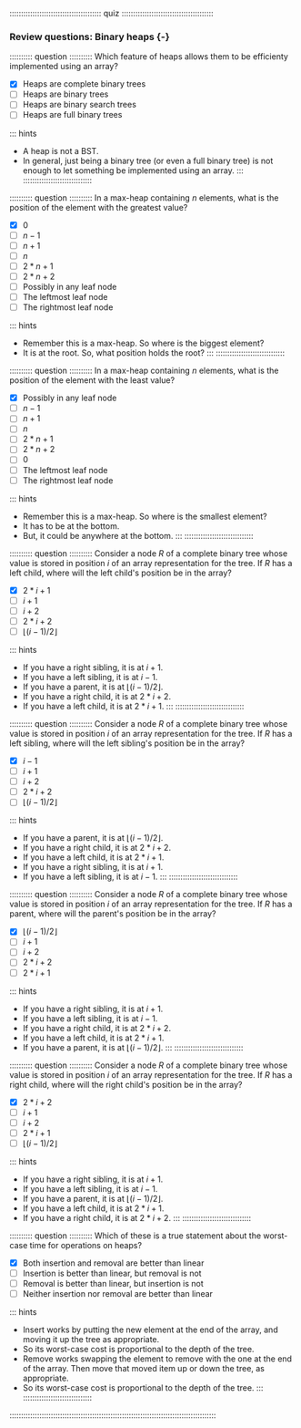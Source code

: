 
:::::::::::::::::::::::::::::::::::::::: quiz ::::::::::::::::::::::::::::::::::::::::
### Review questions: Binary heaps {-}


:::::::::: question ::::::::::
Which feature of heaps allows them to be
efficienty implemented using an array?

- [x] Heaps are complete binary trees
- [ ] Heaps are binary trees
- [ ] Heaps are binary search trees
- [ ] Heaps are full binary trees

::: hints
- A heap is not a BST.
- In general, just being a binary tree (or even a full binary
tree) is not enough to let something be implemented
using an array.
:::
::::::::::::::::::::::::::::::



:::::::::: question ::::::::::
In a max-heap containing $n$
elements, what is the position of the element with the
greatest value?

- [x] $0$
- [ ] $n-1$
- [ ] $n+1$
- [ ] $n$
- [ ] $2*n+1$
- [ ] $2*n+2$
- [ ] Possibly in any leaf node
- [ ] The leftmost leaf node
- [ ] The rightmost leaf node

::: hints
- Remember this is a max-heap. So where is the biggest
element?
- It is at the root. So, what position holds the root?
:::
::::::::::::::::::::::::::::::



:::::::::: question ::::::::::
In a max-heap containing $n$
elements, what is the position of the element with the least value?

- [x] Possibly in any leaf node
- [ ] $n-1$
- [ ] $n+1$
- [ ] $n$
- [ ] $2*n+1$
- [ ] $2*n+2$
- [ ] $0$
- [ ] The leftmost leaf node
- [ ] The rightmost leaf node

::: hints
- Remember this is a max-heap. So where is the smallest
element?
- It has to be at the bottom.
- But, it could be anywhere at the bottom.
:::
::::::::::::::::::::::::::::::



:::::::::: question ::::::::::
Consider a node $R$ of a complete binary tree
whose value is stored in position $i$ of an array
representation for the tree. If $R$ has a left
child, where will the left child's position be in the array?

- [x] $2*i+1$
- [ ] $i+1$
- [ ] $i+2$
- [ ] $2*i+2$
- [ ] $\lfloor (i-1)/2 \rfloor$

::: hints
- If you have a right sibling, it is at $i+1$.
- If you have a left sibling, it is at $i-1$.
- If you have a parent, it is at $\lfloor (i-1)/2 \rfloor$.
- If you have a right child, it is at $2*i+2$.
- If you have a left child, it is at $2*i+1$.
:::
::::::::::::::::::::::::::::::



:::::::::: question ::::::::::
Consider a node $R$ of a complete binary tree
whose value is stored in position $i$ of an array
representation for the tree. If $R$ has a left
sibling, where will the left sibling's position be in the array?

- [x] $i-1$
- [ ] $i+1$
- [ ] $i+2$
- [ ] $2*i+2$
- [ ] $\lfloor (i-1)/2 \rfloor$

::: hints
- If you have a parent, it is at $\lfloor (i-1)/2 \rfloor$.
- If you have a right child, it is at $2*i+2$.
- If you have a left child, it is at $2*i+1$.
- If you have a right sibling, it is at $i+1$.
- If you have a left sibling, it is at $i-1$.
:::
::::::::::::::::::::::::::::::



:::::::::: question ::::::::::
Consider a node $R$ of a complete binary tree
whose value is stored in position $i$ of an array
representation for the tree. If $R$ has a parent,
where will the parent's position be in the array?

- [x] $\lfloor (i-1)/2 \rfloor$
- [ ] $i+1$
- [ ] $i+2$
- [ ] $2*i+2$
- [ ] $2*i+1$

::: hints
- If you have a right sibling, it is at $i+1$.
- If you have a left sibling, it is at $i-1$.
- If you have a right child, it is at $2*i+2$.
- If you have a left child, it is at $2*i+1$.
- If you have a parent, it is at $\lfloor (i-1)/2 \rfloor$.
:::
::::::::::::::::::::::::::::::



:::::::::: question ::::::::::
Consider a node $R$ of a complete binary tree
whose value is stored in position $i$ of an array
representation for the tree. If $R$ has a right
child, where will the right child's position be in the array?

- [x] $2*i+2$
- [ ] $i+1$
- [ ] $i+2$
- [ ] $2*i+1$
- [ ] $\lfloor (i-1)/2 \rfloor$

::: hints
- If you have a right sibling, it is at $i+1$.
- If you have a left sibling, it is at $i-1$.
- If you have a parent, it is at $\lfloor (i-1)/2 \rfloor$.
- If you have a left child, it is at $2*i+1$.
- If you have a right child, it is at $2*i+2$.
:::
::::::::::::::::::::::::::::::



:::::::::: question ::::::::::
Which of these is a true statement about the
worst-case time for operations on heaps?

- [x] Both insertion and removal are better than linear
- [ ] Insertion is better than linear, but removal is not
- [ ] Removal is better than linear, but insertion is not
- [ ] Neither insertion nor removal are better than linear

::: hints
- Insert works by putting the new element at the end of
the array, and moving it up the tree as appropriate.
- So its worst-case cost is proportional to the depth of the tree.
- Remove works swapping the element to remove with the
one at the end of the array. Then move that moved item up
or down the tree, as appropriate.
- So its worst-case cost is proportional to the depth of the tree.
:::
::::::::::::::::::::::::::::::

::::::::::::::::::::::::::::::::::::::::::::::::::::::::::::::::::::::::::::::::::::::::::

